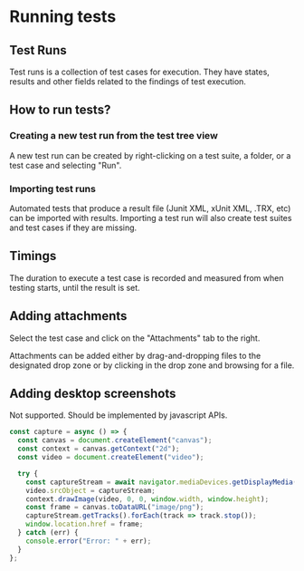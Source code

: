 # Running tests

## Test Runs

Test runs is a collection of test cases for execution. They have states, results and other fields related to the findings of test execution.

## How to run tests?

### Creating a new test run from the test tree view

A new test run can be created by right-clicking on a test suite, a folder, or a test case and selecting "Run".

### Importing test runs

Automated tests that produce a result file (Junit XML, xUnit XML, .TRX, etc) can be imported with results. 
Importing  a test run will also create test suites and test cases if they are missing.

## Timings

The duration to execute a test case is recorded and measured from when testing starts, until the result is set.

## Adding attachments

Select the test case and click on the "Attachments" tab to the right.

Attachments can be added either by drag-and-dropping files to the designated drop zone or by clicking in the drop zone and browsing for a file.

## Adding desktop screenshots

Not supported. Should be implemented by javascript APIs.

```javascript
const capture = async () => {
  const canvas = document.createElement("canvas");
  const context = canvas.getContext("2d");
  const video = document.createElement("video");

  try {
    const captureStream = await navigator.mediaDevices.getDisplayMedia();
    video.srcObject = captureStream;
    context.drawImage(video, 0, 0, window.width, window.height);
    const frame = canvas.toDataURL("image/png");
    captureStream.getTracks().forEach(track => track.stop());
    window.location.href = frame;
  } catch (err) {
    console.error("Error: " + err);
  }
};
```

